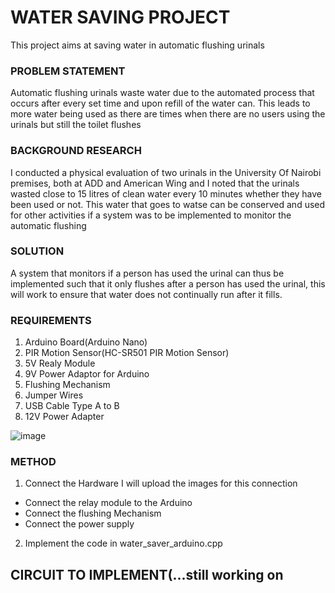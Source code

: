 #  WATER SAVING PROJECT
This project aims at saving water in automatic flushing urinals

### PROBLEM  STATEMENT
Automatic flushing urinals waste water due to the automated process that occurs after every set time and upon refill of the water can. 
This leads to more water being used as there are times when there are no users using the urinals but still the toilet flushes

### BACKGROUND RESEARCH
I conducted a physical evaluation of two urinals in the University Of Nairobi  premises, both at ADD and American Wing and I noted that the urinals wasted close to 15 litres of clean water every 10 minutes whether they have been used or not.
This water that goes to watse can be conserved and used for other  activities if a system was to be implemented to monitor the automatic flushing

### SOLUTION
A system that monitors if a person has used the urinal can thus be implemented such that it only flushes after a person has used the urinal, this will work to ensure that water does not continually run after it fills.

### REQUIREMENTS
1. Arduino Board(Arduino Nano)
2. PIR Motion Sensor(HC-SR501 PIR Motion Sensor)
3. 5V Realy Module
4. 9V Power Adaptor for Arduino
5. Flushing Mechanism
6. Jumper Wires
7. USB Cable Type A to B
8.  12V Power Adapter

![image](https://github.com/amcoolalphonce/water-saving-project/assets/82672024/1916a3f5-a740-45e4-84d5-2f5e02d5a63f)


### METHOD
1. Connect the Hardware 
I will upload the images for this connection
* Connect the relay module to the Arduino
* Connect the flushing Mechanism
* Connect the power supply
2. Implement the code in water_saver_arduino.cpp


## CIRCUIT TO IMPLEMENT(...still working on

